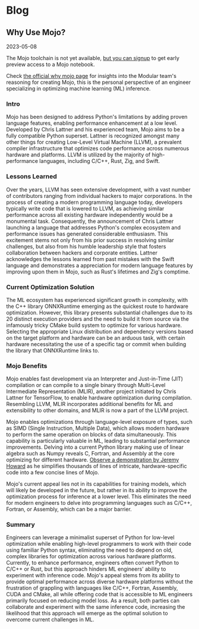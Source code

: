 # Blog
## Why Use Mojo?
2023-05-08

The Mojo toolchain is not yet available, [but you can signup](https://www.modular.com/get-started) to get early preview access to a Mojo notebook.

Check [the official why mojo page](https://docs.modular.com/mojo/why-mojo.html) for insights into the Modular team's reasoning for creating Mojo, this is the personal perspective of an engineer specializing in optimizing machine learning (ML) inference.

### Intro
Mojo has been designed to address Python's limitations by adding proven language features, enabling performance enhancement at a low level. Developed by Chris Lattner and his experienced team, Mojo aims to be a fully compatible Python superset. Lattner is recognized amongst many other things for creating Low-Level Virtual Machine (LLVM), a prevalent compiler infrastructure that optimizes code performance across numerous hardware and platforms. LLVM is utilized by the majority of high-performance languages, including C/C++, Rust, Zig, and Swift.

### Lessons Learned
Over the years, LLVM has seen extensive development, with a vast number of contributors ranging from individual hackers to major corporations. In the process of creating a modern programming language today, developers typically write code that is lowered to LLVM, as achieving similar performance across all existing hardware independently would be a monumental task. Consequently, the announcement of Chris Lattner launching a language that addresses Python's complex ecosystem and performance issues has generated considerable enthusiasm. This excitement stems not only from his prior success in resolving similar challenges, but also from his humble leadership style that fosters collaboration between hackers and corporate entities. Lattner acknowledges the lessons learned from past mistakes with the Swift language and demonstrates a appreciation for modern language features by improving upon them in Mojo, such as Rust's lifetimes and Zig's comptime.

### Current Optimization Solution
The ML ecosystem has experienced significant growth in complexity, with the C++ library ONNXRuntime emerging as the quickest route to hardware optimization. However, this library presents substantial challenges due to its 20 distinct execution providers and the need to build it from source via the infamously tricky CMake build system to optimize for various hardware. Selecting the appropriate Linux distribution and dependency versions based on the target platform and hardware can be an arduous task, with certain hardware necessitating the use of a specific tag or commit when building the library that ONNXRuntime links to.

### Mojo Benefits
Mojo enables fast development via an Interpreter and Just-in-Time (JIT) compilation or can compile to a single binary through Multi-Level Intermediate Representation (MLIR), another project initiated by Chris Lattner for TensorFlow, to enable hardware optimization during compilation. Resembling LLVM, MLIR incorporates additional benefits for ML and extensibility to other domains, and MLIR is now a part of the LLVM project.

Mojo enables optimizations through language-level exposure of types, such as SIMD (Single Instruction, Multiple Data), which allows modern hardware to perform the same operation on blocks of data simultaneously. This capability is particularly valuable in ML, leading to substantial performance improvements. Delving into a current Python library making use of linear algebra such as Numpy reveals C, Fortran, and Assembly at the core optimizing for different hardware. [Observe a demonstration by Jeremy Howard](https://www.youtube.com/watch?v=6GvB5lZJqcE) as he simplifies thousands of lines of intricate, hardware-specific code into a few concise lines of Mojo.

Mojo's current appeal lies not in its capabilities for training models, which will likely be developed in the future, but rather in its ability to improve the optimization process for inference at a lower level. This eliminates the need for modern engineers to delve into programming languages such as C/C++, Fortran, or Assembly, which can be a major barrier.

### Summary
Engineers can leverage a minimalist superset of Python for low-level optimization while enabling high-level programmers to work with their code using familiar Python syntax, eliminating the need to depend on old, complex libraries for optimization across various hardware platforms. Currently, to enhance performance, engineers often convert Python to C/C++ or Rust, but this approach hinders ML engineers' ability to experiment with inference code. Mojo's appeal stems from its ability to provide optimal performance across diverse hardware platforms without the frustration of grappling with languages like C/C++, Fortran, Assembly, CUDA and CMake, all while offering code that is accessible to ML engineers primarily focused on reducing model loss. As a result, both parties can collaborate and experiment with the same inference code, increasing the likelihood that this approach will emerge as the optimal solution to overcome current challenges in ML.
